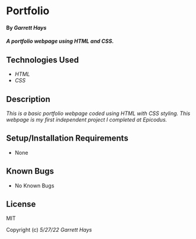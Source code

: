 # Portfolio

#### By _**Garrett Hays**_

#### _A portfolio webpage using HTML and CSS._

## Technologies Used

* _HTML_
* _CSS_

## Description

_This is a basic portfolio webpage coded using HTML with CSS styling. This webpage is my first independent project I completed at Epicodus._

## Setup/Installation Requirements

* None


## Known Bugs

* No Known Bugs

## License

MIT

Copyright (c) _5/27/22_ _Garrett Hays_